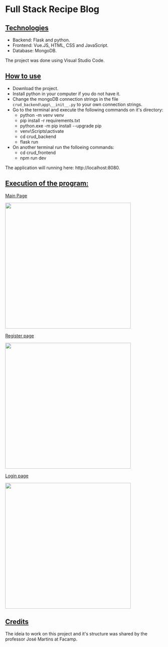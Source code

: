 # Full Stack Recipe Blog

## <ins>Technologies</ins>

- Backend: Flask and python.
- Frontend: Vue.JS, HTML, CSS and JavaScript.
- Database: MongoDB.
<p>The project was done using Visual Studio Code.</p>

## <ins>How to use </ins>

- Download the project.
- Install python in your computer if you do not have it.
- Change the mongoDB connection strings in the file `crud_backend\app\__init__.py` to your own connection strings.
- Go to the terminal and execute the following commands on it's directory:
  - python -m venv venv
  - pip install -r requirements.txt
  - python.exe -m pip install --upgrade pip
  - venv\Scripts\activate
  - cd crud_backend
  - flask run
- On another terminal run the folloeing commands:
  - cd crud_frontend
  - npm run dev

The application will running here: http://localhost:8080.

## <ins>Execution of the program:</ins>
<p><ins>Main Page</ins></p>
<img src="https://github.com/brunobrunheroto/FullStackRecipeBlog/assets/67275098/7d6385ea-02dd-4f19-9377-583ee035cab9" width="400" />

<p><ins>Register page</ins></p>
<img src="https://github.com/brunobrunheroto/FullStackRecipeBlog/assets/67275098/8cf933a4-cb47-440b-a05b-57670b9b2551" width="400" />

<p><ins>Login page</ins></p>
<img src="https://github.com/brunobrunheroto/FullStackRecipeBlog/assets/67275098/488d41ce-749c-426a-a2d3-12236a42eb20" width="400" />

## <ins>Credits</ins>

<p> The ideia to work on this project and it's structure was shared by the professor José Martins at Facamp. </p>
